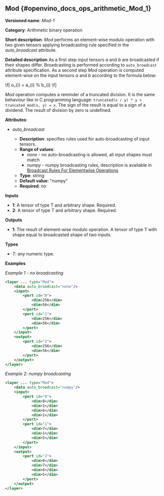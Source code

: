 ## Mod <a name="Mod"></a> {#openvino_docs_ops_arithmetic_Mod_1}

**Versioned name**: *Mod-1*

**Category**: Arithmetic binary operation

**Short description**: *Mod* performs an element-wise modulo operation with two given tensors applying broadcasting rule specified in the *auto_broadcast* attribute. 

**Detailed description**
As a first step input tensors *a* and *b* are broadcasted if their shapes differ. Broadcasting is performed according to `auto_broadcast` attribute specification. As a second step *Mod* operation is computed element-wise on the input tensors *a* and *b* according to the formula below:

\f[
o_{i} = a_{i} % b_{i}
\f]

*Mod* operation computes a reminder of a truncated division. It is the same behaviour like in C programming language: `truncated(x / y) * y + truncated_mod(x, y) = x`. The sign of the result is equal to a sign of a dividend. The result of division by zero is undefined.

**Attributes**:

* *auto_broadcast*

  * **Description**: specifies rules used for auto-broadcasting of input tensors.
  * **Range of values**:
    * *none* - no auto-broadcasting is allowed, all input shapes must match
    * *numpy* - numpy broadcasting rules, description is available in [Broadcast Rules For Elementwise Operations](../broadcast_rules.md)
  * **Type**: string
  * **Default value**: "numpy"
  * **Required**: *no*


**Inputs**

* **1**: A tensor of type T and arbitrary shape. Required.
* **2**: A tensor of type T and arbitrary shape. Required.

**Outputs**

* **1**: The result of element-wise modulo operation. A tensor of type T with shape equal to broadcasted shape of two inputs.

**Types**

* *T*: any numeric type.

**Examples**

*Example 1 - no broadcasting*

```xml
<layer ... type="Mod">
    <data auto_broadcast="none"/>
    <input>
        <port id="0">
            <dim>256</dim>
            <dim>56</dim>
        </port>
        <port id="1">
            <dim>256</dim>
            <dim>56</dim>
        </port>
    </input>
    <output>
        <port id="2">
            <dim>256</dim>
            <dim>56</dim>
        </port>
    </output>
</layer>
```

*Example 2: numpy broadcasting*
```xml
<layer ... type="Mod">
    <data auto_broadcast="numpy"/>
    <input>
        <port id="0">
            <dim>8</dim>
            <dim>1</dim>
            <dim>6</dim>
            <dim>1</dim>
        </port>
        <port id="1">
            <dim>7</dim>
            <dim>1</dim>
            <dim>5</dim>
        </port>
    </input>
    <output>
        <port id="2">
            <dim>8</dim>
            <dim>7</dim>
            <dim>6</dim>
            <dim>5</dim>
        </port>
    </output>
</layer>
```